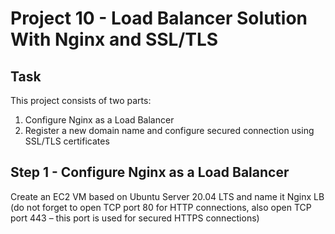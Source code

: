 # Project 10 - Load Balancer Solution With Nginx and SSL/TLS

## Task
This project consists of two parts:
1. Configure Nginx as a Load Balancer
2. Register a new domain name and configure secured connection using SSL/TLS certificates

## Step 1 - Configure Nginx as a Load Balancer

Create an EC2 VM based on Ubuntu Server 20.04 LTS and name it Nginx LB (do not forget to open TCP port 80 for HTTP connections, also open TCP port 443 – this port is used for secured HTTPS connections)

